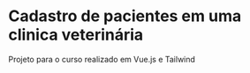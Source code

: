 # Cadastro de pacientes em uma clinica veterinária

Projeto para o curso realizado em Vue.js e Tailwind